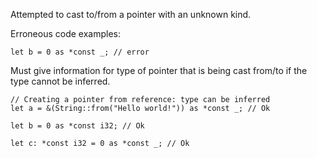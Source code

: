 Attempted to cast to/from a pointer with an unknown kind.

Erroneous code examples:

```compile_fail,E0641
let b = 0 as *const _; // error
```

Must give information for type of pointer that is being cast from/to if the
type cannot be inferred.

```
// Creating a pointer from reference: type can be inferred
let a = &(String::from("Hello world!")) as *const _; // Ok

let b = 0 as *const i32; // Ok

let c: *const i32 = 0 as *const _; // Ok
```